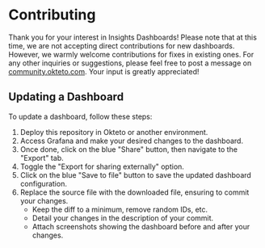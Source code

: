 # Contributing

Thank you for your interest in Insights Dashboards! Please note that at this time, we are not accepting direct contributions for new dashboards. However, we warmly welcome contributions for fixes in existing ones. For any other inquiries or suggestions, please feel free to post a message on [community.okteto.com](https://community.okteto.com/). Your input is greatly appreciated!

## Updating a Dashboard

To update a dashboard, follow these steps:

1. Deploy this repository in Okteto or another environment.
2. Access Grafana and make your desired changes to the dashboard.
3. Once done, click on the blue "Share" button, then navigate to the "Export" tab.
4. Toggle the "Export for sharing externally" option.
5. Click on the blue "Save to file" button to save the updated dashboard configuration.
6. Replace the source file with the downloaded file, ensuring to commit your changes.
   - Keep the diff to a minimum, remove random IDs, etc.
   - Detail your changes in the description of your commit.
   - Attach screenshots showing the dashboard before and after your changes.
